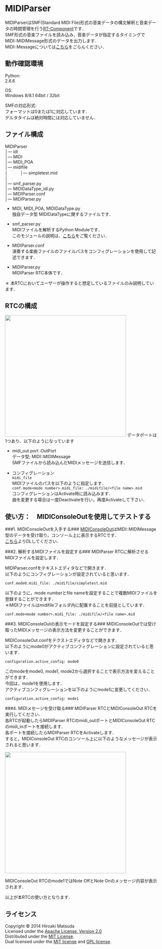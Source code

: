 ﻿MIDIParser
======================
MIDIParserはSMF(Standard MIDI File)形式の音楽データの構文解釈と音楽データの時間管理を行う[RT-Component][rtm]です．  
SMF形式の音楽ファイルを読み込み，音楽データが指定するタイミングでMIDI::MIDIMessage形式のデータを出力します．  
MIDI::Messageについては[こちら][idl]をごらんください．

[rtm]:http://www.openrtm.org/openrtm/ja
[idl]: https://github.com/HiroakiMatsuda/MIDIDataType

動作確認環境
------
Python:  
2.6.6  

OS:  
Windows 8/8.1 64bit / 32bit  

SMFの対応形式:   
フォーマットは0または1に対応しています．    
デルタタイムは絶対時間には対応していません．  

ファイル構成
------
MIDIParser  
│― idl   
│― MIDI  
│― MIDI\_POA  
│― midifile  
│　　　│― simpletest.mid  
│    
│― smf\_parser.py  
│― MIDIDataType\_idl.py  
│― MIDIParser.conf  
│― MIDIParser.py  

* MIDI, MIDI_POA, MIDIDataType.py  
独自データ型 MIDIDataTypeに関するファイルです．  

* smf\_parser.py  
MIDIファイルを解析するPython Moduleです．    
このモジュールの説明は、[こちら][smf_parser]をご覧ください．   

[smf_parser]: https://github.com/HiroakiMatsuda/smf_parser  
 
* MIDIParser.conf  
演奏する楽曲ファイルのファイルパスをコンフィグレーションを使用して記述できます．    

* MIDIParser.py  
MIDIParser RTC本体です．  

＊ 本RTCにおいてユーザーが操作すると想定しているファイルのみ説明しています．  

RTCの構成
------  
<img src="https://farm8.staticflickr.com/7561/15045826764_eec8cdac8a.jpg" width="400px" />    
データポートは1つあり、以下のようになっています  
  
* midi\_out port :OutPort  
データ型; MIDI::MIDIMessage  
SMFファイルから読み込んだMIDIメッセージを送信します．

* コンフィグレーション  
 ```midi_file ```  
 MIDIファイルのパスを以下のように指定します．  
 ```conf.mode<mode number>.midi_file: ./midifile/<file name>.mid ```  
 コンフィグレーションはActivate時に読み込みます．  
 曲を変更する場合は一度Deactivateを行い，再度Activateして下さい．


使い方：　MIDIConsoleOutを使用してテストする
------
###1. MIDIConsoleOutを入手する###
[MIDIConsoleOut][console]はMIDI::MIDIMessage型のデータを受け取り，コンソール上に表示するRTCです．  
[こちら][console]よりDLしてください．

[console]:https://github.com/HiroakiMatsuda/MIDIConsoleOut  


###2. 解析するMIDIファイルを設定する###
MIDIParser RTCに解析させるMIDIファイルを設定します．  

MIDIParser.confをテキストエディタなどで開きます．  
以下のようにコンフィグレーションが設定されていると思います．  

```conf.mode0.midi_file: ./midifile/simpletest.mid ```     

以下のように，mode numberとfile nameを設定することで複数MIDIファイルを登録することができます．  
＊MIDIファイルはmidifileフォルダ内に配置することを前提としています．  

```conf.mode<mode number>.midi_file: ./midifile/<file name>.mid ```     
 
###3. MIDIConsoleOutの表示モードを設定する###
MIDIConsoleOutでは受け取ったMIDIメッセージの表示方法を変更することができます．  

MIDIConsoleOut.confをテクストエディタなどで開きます．  
以下のようにmode0がアクティブコンフィグレーションに設定されていると思います．  

```configuration.active_config: mode0```   

このmodeをmode0, mode1, mode2から選択することで表示方法を変えることができます．  
今回は，mode1を使用します．  
アクティブコンフィグレーションを以下のようにmode1に変更してください．  

```configuration.active_config: mode1```  
  
###4. MIDIメセージを受け取る###
MIDIParser RTCとMIDIConsoleOut RTCを実行してください．  
各RTCが起動したらMIDIParser RTCのmidi\_outポートとMIDIConsoleOut RTCのmidi\_inポートを接続します．  
各ポートを接続したらMIDIParser RTCをActivateします．  
すると，MIDIConsoleOut RTCのコンソール上に以下のようなメッセージが表示されると思います． 

<img src="https://farm8.staticflickr.com/7525/15480659597_7b957a5788.jpg" width="400px" />   

MIDIConsoleOut RTCのmode1ではNote OffとNote Onのメッセージ内容が表示されます．  
      
以上が本RTCの使い方となります．  

ライセンス
----------
Copyright &copy; 2014 Hiroaki Matsuda  
Licensed under the [Apache License, Version 2.0][Apache]  
Distributed under the [MIT License][mit].  
Dual licensed under the [MIT license][MIT] and [GPL license][GPL].  
 
[Apache]: http://www.apache.org/licenses/LICENSE-2.0
[MIT]: http://www.opensource.org/licenses/mit-license.php
[GPL]: http://www.gnu.org/licenses/gpl.html